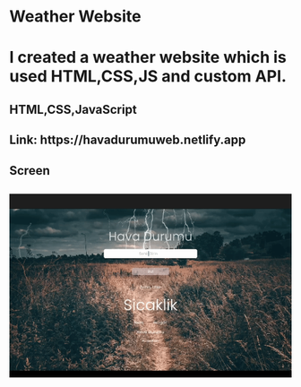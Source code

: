 <h1>Weather Website<h1>

I created a weather website which is used HTML,CSS,JS and custom API.

<h2>HTML,CSS,JavaScript<h2>
<h2>Link: https://havadurumuweb.netlify.app<h2>
<h2> Screen <h2>

![](Weather.gif)
